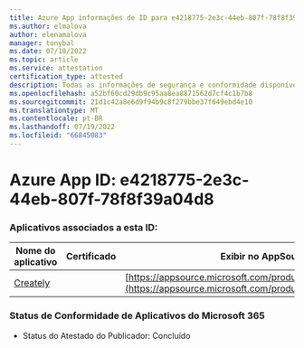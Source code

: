 ```yaml
---
title: Azure App informações de ID para e4218775-2e3c-44eb-807f-78f8f39a04d8
ms.author: elmalova
author: elenamalova
manager: tonybal
ms.date: 07/18/2022
ms.topic: article
ms.service: attestation
certification_type: attested
description: Todas as informações de segurança e conformidade disponíveis para e4218775-2e3c-44eb-807f-78f8f39a04d8.
ms.openlocfilehash: a52bf60cd29db9c95aa8ea8871562d7cf4c1b7b8
ms.sourcegitcommit: 21d1c42a8e6d9f94b9c8f279bbe37f649ebd4e10
ms.translationtype: MT
ms.contentlocale: pt-BR
ms.lasthandoff: 07/19/2022
ms.locfileid: "66845083"
---
```

# <a name="azure-app-id-e4218775-2e3c-44eb-807f-78f8f39a04d8"></a>Azure App ID: e4218775-2e3c-44eb-807f-78f8f39a04d8


### <a name="apps-associated-with-this-id"></a>Aplicativos associados a esta ID:
| **Nome do aplicativo** | **Certificado** | **Exibir no AppSource** |
|--------------|---------------|-----------------------|
| [Creately](../forward/WA200004335.md) |  | [https://appsource.microsoft.com/product/office/WA200004335](https://appsource.microsoft.com/product/office/WA200004335) |

### <a name="microsoft-365-app-compliance-status"></a>Status de Conformidade de Aplicativos do Microsoft 365
- Status do Atestado do Publicador: Concluído
